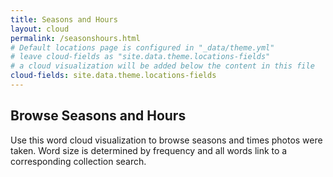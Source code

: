 ```yaml
---
title: Seasons and Hours
layout: cloud
permalink: /seasonshours.html
# Default locations page is configured in "_data/theme.yml"
# leave cloud-fields as "site.data.theme.locations-fields"
# a cloud visualization will be added below the content in this file
cloud-fields: site.data.theme.locations-fields
---
```


## Browse Seasons and Hours

Use this word cloud visualization to browse seasons and times photos were taken.
Word size is determined by frequency and all words link to a corresponding collection search.

